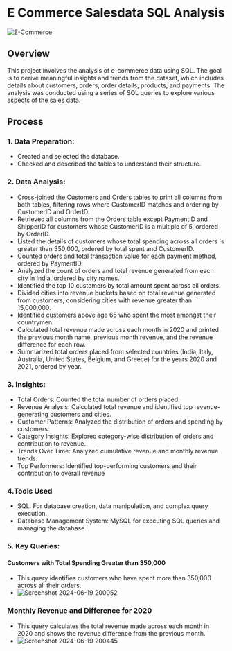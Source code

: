 # E Commerce Salesdata SQL Analysis
![E-Commerce](https://leverageedu.com/blog/wp-content/uploads/2020/05/e-commerce-.jpg)

## Overview
This project involves the analysis of e-commerce data using SQL. The goal is to derive meaningful insights and trends from the dataset, which includes details about customers, orders, order details, products, and payments. The analysis was conducted using a series of SQL queries to explore various aspects of the sales data.

## Process

### 1. Data Preparation:
- Created and selected the database.
- Checked and described the tables to understand their structure.


### 2. Data Analysis:

- Cross-joined the Customers and Orders tables to print all columns from both tables, filtering rows where CustomerID matches and ordering by CustomerID and OrderID.
- Retrieved all columns from the Orders table except PaymentID and ShipperID for customers whose CustomerID is a multiple of 5, ordered by OrderID.
- Listed the details of customers whose total spending across all orders is greater than 350,000, ordered by total spent and CustomerID.
- Counted orders and total transaction value for each payment method, ordered by PaymentID.
- Analyzed the count of orders and total revenue generated from each city in India, ordered by city names.
- Identified the top 10 customers by total amount spent across all orders.
- Divided cities into revenue buckets based on total revenue generated from customers, considering cities with revenue greater than 15,000,000.
- Identified customers above age 65 who spent the most amongst their countrymen.
- Calculated total revenue made across each month in 2020 and printed the previous month name, previous month revenue, and the revenue difference for each row.
- Summarized total orders placed from selected countries (India, Italy, Australia, United States, Belgium, and Greece) for the years 2020 and 2021, ordered by year.

### 3. Insights:

- Total Orders: Counted the total number of orders placed.
- Revenue Analysis: Calculated total revenue and identified top revenue-generating customers and cities.
- Customer Patterns: Analyzed the distribution of orders and spending by customers.
- Category Insights: Explored category-wise distribution of orders and contribution to revenue.
- Trends Over Time: Analyzed cumulative revenue and monthly revenue trends.
- Top Performers: Identified top-performing customers and their contribution to overall revenue

### 4.Tools Used
- SQL: For database creation, data manipulation, and complex query execution.
- Database Management System: MySQL for executing SQL queries and managing the database

### 5. Key Queries:

#### Customers with Total Spending Greater than 350,000
- This query identifies customers who have spent more than 350,000 across all their orders.
- ![Screenshot 2024-06-19 200052](https://github.com/bairagineha/E-Commerce-data-SQL-Analysis/assets/151651884/26216f6a-d3b9-4dbf-a0b5-81dc1903b285)

### Monthly Revenue and Difference for 2020
- This query calculates the total revenue made across each month in 2020 and shows the revenue difference from the previous month.
- ![Screenshot 2024-06-19 200445](https://github.com/bairagineha/E-Commerce-data-SQL-Analysis/assets/151651884/649e371b-fb10-484e-8b94-08cbdda7a192)




